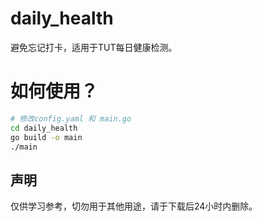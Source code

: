 # daily_health
避免忘记打卡，适用于TUT每日健康检测。
# 如何使用？

```bash
# 修改config.yaml 和 main.go 
cd daily_health
go build -o main
./main
```

## 声明

仅供学习参考，切勿用于其他用途，请于下载后24小时内删除。
